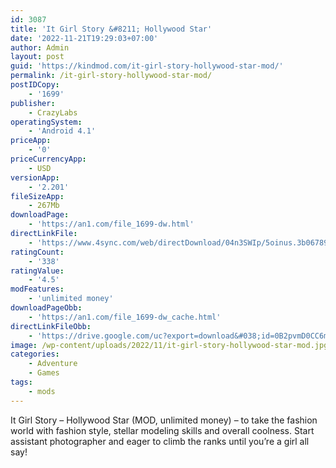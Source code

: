 ```yaml
---
id: 3087
title: 'It Girl Story &#8211; Hollywood Star'
date: '2022-11-21T19:29:03+07:00'
author: Admin
layout: post
guid: 'https://kindmod.com/it-girl-story-hollywood-star-mod/'
permalink: /it-girl-story-hollywood-star-mod/
postIDCopy:
    - '1699'
publisher:
    - CrazyLabs
operatingSystem:
    - 'Android 4.1'
priceApp:
    - '0'
priceCurrencyApp:
    - USD
versionApp:
    - '2.201'
fileSizeApp:
    - 267Mb
downloadPage:
    - 'https://an1.com/file_1699-dw.html'
directLinkFile:
    - 'https://www.4sync.com/web/directDownload/04n3SWIp/5oinus.3b0678909695f67375a9b2be5d29c8f1'
ratingCount:
    - '338'
ratingValue:
    - '4.5'
modFeatures:
    - 'unlimited money'
downloadPageObb:
    - 'https://an1.com/file_1699-dw_cache.html'
directLinkFileObb:
    - 'https://drive.google.com/uc?export=download&#038;id=0B2pvmD0CC6mJMWdEczJmZFoyNWM'
image: /wp-content/uploads/2022/11/it-girl-story-hollywood-star-mod.jpg
categories:
    - Adventure
    - Games
tags:
    - mods
---
```


It Girl Story – Hollywood Star (MOD, unlimited money) – to take the fashion world with fashion style, stellar modeling skills and overall coolness. Start assistant photographer and eager to climb the ranks until you’re a girl all say!